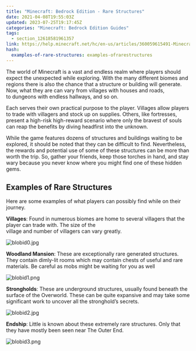 ```yaml
---
title: "Minecraft: Bedrock Edition - Rare Structures"
date: 2021-04-08T19:55:03Z
updated: 2023-07-25T19:17:45Z
categories: "Minecraft: Bedrock Edition Guides"
tags:
  - section_12618581961357
link: https://help.minecraft.net/hc/en-us/articles/360059615491-Minecraft-Bedrock-Edition-Rare-Structures
hash:
  examples-of-rare-structures: examples-ofrarestructures
---
```


The world of Minecraft is a vast and endless realm where players should expect the unexpected while exploring. With the many different biomes and regions there is also the chance that a structure or building will generate. Now, what they are can vary from villages with houses and roads, to dungeons with endless hallways, and so on.  

Each serves their own practical purpose to the player. Villages allow players to trade with villagers and stock up on supplies. Others, like fortresses, present a high-risk high-reward scenario where only the bravest of souls can reap the benefits by diving headfirst into the unknown.  

While the game features dozens of structures and buildings waiting to be explored, it should be noted that they can be difficult to find. Nevertheless, the rewards and potential use of some of these structures can be more than worth the trip. So, gather your friends, keep those torches in hand, and stay wary because you never know where you might find one of these hidden gems.

## Examples of Rare Structures 

Here are some examples of what players can possibly find while on their journey. 

**Villages**: Found in numerous biomes are home to several villagers that the player can trade with. The size of the village and number of villagers can vary greatly. 

![blobid0.jpg](https://minecrafthelp.zendesk.com/hc/article_attachments/360091952351)

**Woodland Mansion**: These are exceptionally rare generated structures. They contain dimly-lit rooms which may contain chests of useful and rare materials. Be careful as mobs might be waiting for you as well

![blobid1.png](https://minecrafthelp.zendesk.com/hc/article_attachments/360091952411)

**Strongholds**: These are underground structures, usually found beneath the surface of the Overworld. These can be quite expansive and may take some significant work to uncover all the stronghold’s secrets.

![blobid2.jpg](https://minecrafthelp.zendesk.com/hc/article_attachments/360091954031)

**Endship**: Little is known about these extremely rare structures. Only that they have mostly been seen near The Outer End. 

![blobid3.png](https://minecrafthelp.zendesk.com/hc/article_attachments/360091954111)
